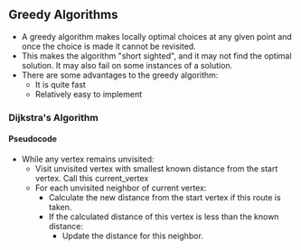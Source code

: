 ## Greedy Algorithms
- A greedy algorithm makes locally optimal choices at any given point and once the choice is made it cannot be revisited.
- This makes the algorithm "short sighted", and it may not find the optimal solution. It may also fail on some instances of a solution.
- There are some advantages to the greedy algorithm:
    - It is quite fast
    - Relatively easy to implement


### Dijkstra's Algorithm
#### Pseudocode
- While any vertex remains unvisited:
    - Visit unvisited vertex with smallest known distance from the start vertex. Call this current_vertex
    - For each unvisited neighbor of current vertex:
        - Calculate the new distance from the start vertex if this route is taken.
        - If the calculated distance of this vertex is less than the known distance:
            - Update the distance for this neighbor.

